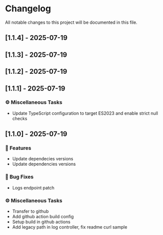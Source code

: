 # Changelog

All notable changes to this project will be documented in this file.

## [1.1.4] - 2025-07-19

## [1.1.3] - 2025-07-19

## [1.1.2] - 2025-07-19

## [1.1.1] - 2025-07-19

### ⚙️ Miscellaneous Tasks

- Update TypeScript configuration to target ES2023 and enable strict null checks

## [1.1.0] - 2025-07-19

### 🚀 Features

- Update dependecies versions
- Update dependencies versions

### 🐛 Bug Fixes

- Logs endpoint patch

### ⚙️ Miscellaneous Tasks

- Transfer to github
- Add github action build config
- Setup build in github actions
- Add legacy path in log controller, fix readme curl sample

